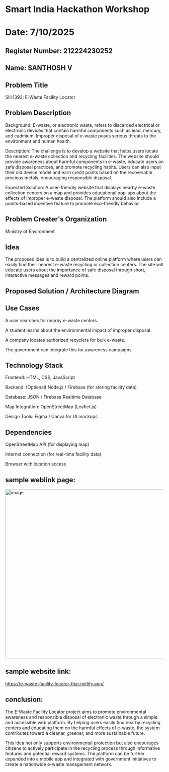 # Smart India Hackathon Workshop
# Date: 7/10/2025
## Register Number: 212224230252
## Name: SANTHOSH V
## Problem Title
SIH1392: E-Waste Facility Locator
## Problem Description
Background:
E-waste, or electronic waste, refers to discarded electrical or electronic devices that contain harmful components such as lead, mercury, and cadmium. Improper disposal of e-waste poses serious threats to the environment and human health.

Description:
The challenge is to develop a website that helps users locate the nearest e-waste collection and recycling facilities. The website should provide awareness about harmful components in e-waste, educate users on safe disposal practices, and promote recycling habits. Users can also input their old device model and earn credit points based on the recoverable precious metals, encouraging responsible disposal.

Expected Solution:
A user-friendly website that displays nearby e-waste collection centers on a map and provides educational pop-ups about the effects of improper e-waste disposal. The platform should also include a points-based incentive feature to promote eco-friendly behavior. 

## Problem Creater's Organization
Ministry of Environment

## Idea
The proposed idea is to build a centralized online platform where users can easily find their nearest e-waste recycling or collection centers.
The site will educate users about the importance of safe disposal through short, interactive messages and reward points.

## Proposed Solution / Architecture Diagram


## Use Cases

A user searches for nearby e-waste centers.

A student learns about the environmental impact of improper disposal.

A company locates authorized recyclers for bulk e-waste.

The government can integrate this for awareness campaigns.


## Technology Stack

Frontend: HTML, CSS, JavaScript

Backend: (Optional) Node.js / Firebase (for storing facility data)

Database: JSON / Firebase Realtime Database

Map Integration: OpenStreetMap (Leaflet.js)

Design Tools: Figma / Canva for UI mockups

## Dependencies

OpenStreetMap API (for displaying map)

Internet connection (for real-time facility data)

Browser with location access

## sample weblink page:
<img width="1552" height="538" alt="image" src="https://github.com/user-attachments/assets/78a711c2-82d6-4090-9b48-f22ecbe6af93" />

## sample website link:
https://e-waste-facility-locator-thar.netlify.app/

## conclusion:
The E-Waste Facility Locator project aims to promote environmental awareness and responsible disposal of electronic waste through a simple and accessible web platform. By helping users easily find nearby recycling centers and educating them on the harmful effects of e-waste, the system contributes toward a cleaner, greener, and more sustainable future.

This idea not only supports environmental protection but also encourages citizens to actively participate in the recycling process through informative features and potential reward systems. The platform can be further expanded into a mobile app and integrated with government initiatives to create a nationwide e-waste management network.
